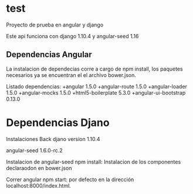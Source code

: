 # test
Proyecto de prueba en angular y django

Este api funciona con django 1.10.4 y angular-seed 1.16

Dependencias Angular
--------------------

La instalacion de dependecias corre a cargo de npm install, los paquetes necesarios
ya se encuentran el el archivo bower.json.

Listado dependencias:
+angular 1.5.0
+angular-route 1.5.0
+angular-loader 1.5.0
+angular-mocks 1.5.0
+html5-boilerplate 5.3.0
+angular-ui-bootstrap 0.13.0

Dependencias Djano
=======

Instalaciones
Back djano version 1.10.4


angular-seed 1.6.0-rc.2

Instalacion de angular-seed
  npm install: Instalacion de los componentes declaraodon en bower.json
  
Correr angular 
  npm start: por defecto en la dirección localhost:8000/index.html.



